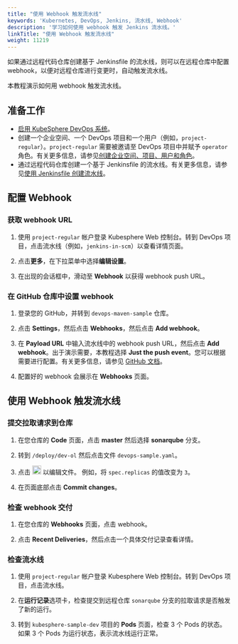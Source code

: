 ```yaml
---
title: "使用 Webhook 触发流水线"
keywords: 'Kubernetes, DevOps, Jenkins, 流水线, Webhook'
description: '学习如何使用 webhook 触发 Jenkins 流水线。'
linkTitle: "使用 Webhook 触发流水线"
weight: 11219
---
```


如果通过远程代码仓库创建基于 Jenkinsfile 的流水线，则可以在远程仓库中配置 webhook，以便对远程仓库进行变更时，自动触发流水线。

本教程演示如何用 webhook 触发流水线。

## 准备工作

- [启用 KubeSphere DevOps 系统](../../../../pluggable-components/devops/)。
- 创建一个企业空间、一个 DevOps 项目和一个用户（例如，`project-regular`）。`project-regular` 需要被邀请至 DevOps 项目中并赋予 `operator` 角色。有关更多信息，请参见[创建企业空间、项目、用户和角色](../../../../quick-start/create-workspace-and-project/)。
- 通过远程代码仓库创建一个基于 Jenkinsfile 的流水线。有关更多信息，请参见[使用 Jenkinsfile 创建流水线](../create-a-pipeline-using-jenkinsfile/)。

## 配置 Webhook

### 获取 webhook URL

1. 使用 `project-regular` 帐户登录 Kubesphere Web 控制台。转到 DevOps 项目，点击流水线（例如，`jenkins-in-scm`）以查看详情页面。

2. 点击**更多**，在下拉菜单中选择**编辑设置**。

3. 在出现的会话框中，滑动至 **Webhook** 以获得 webhook push URL。

### 在 GitHub 仓库中设置 webhook

1. 登录您的 GitHub，并转到 `devops-maven-sample` 仓库。

2. 点击 **Settings**，然后点击 **Webhooks**，然后点击 **Add webhook**。

3. 在 **Payload URL** 中输入流水线中的 webhook push URL，然后点击 **Add webhook**。出于演示需要，本教程选择 **Just the push event**。您可以根据需要进行配置。有关更多信息，请参见 [GitHub 文档](https://docs.github.com/en/developers/webhooks-and-events/webhooks/creating-webhooks)。

4. 配置好的 webhook 会展示在 **Webhooks** 页面。

## 使用 Webhook 触发流水线

### 提交拉取请求到仓库

1. 在您仓库的 **Code** 页面，点击 **master** 然后选择 **sonarqube** 分支。

2. 转到 `/deploy/dev-ol` 然后点击文件 `devops-sample.yaml`。

3. 点击 <img src="/images/docs/v3.3/zh-cn/devops-user-guide/use-devops/pipeline-webhook/edit-btn.png" width="20px" alt="icon" /> 以编辑文件。 例如，将 `spec.replicas` 的值改变为 `3`。

4. 在页面底部点击 **Commit changes**。

### 检查 webhook 交付

1. 在您仓库的 **Webhooks** 页面，点击 webhook。

2. 点击 **Recent Deliveries**，然后点击一个具体交付记录查看详情。

### 检查流水线

1. 使用 `project-regular` 帐户登录 Kubesphere Web 控制台。转到 DevOps 项目，点击流水线。

2. 在**运行记录**选项卡，检查提交到远程仓库 `sonarqube` 分支的拉取请求是否触发了新的运行。

3. 转到 `kubesphere-sample-dev` 项目的 **Pods** 页面，检查 3 个 Pods 的状态。如果 3 个 Pods 为运行状态，表示流水线运行正常。



